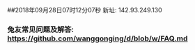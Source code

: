 ##2018年09月28日07时12分07秒 新址: 142.93.249.130
### 兔友常见问题及解答: https://github.com/wanggonging/d/blob/w/FAQ.md
